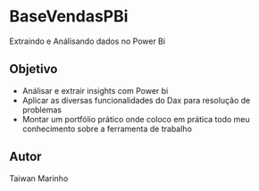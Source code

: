 # BaseVendasPBi
Extraindo e Análisando dados no Power Bi

## Objetivo
* Análisar e extrair insights com Power bi
* Aplicar as diversas funcionalidades do Dax para resolução de problemas
* Montar um portfólio prático onde coloco em prática todo meu conhecimento sobre a ferramenta de trabalho

## Autor

Taiwan Marinho
